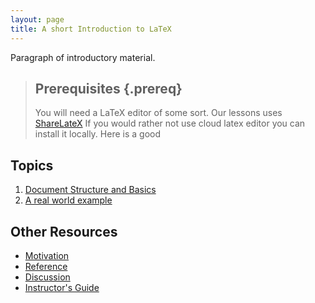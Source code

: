 ```yaml
---
layout: page
title: A short Introduction to LaTeX
---
```

Paragraph of introductory material.

> ## Prerequisites {.prereq}
>
> You will need a LaTeX editor of some sort.  Our lessons uses
> [ShareLateX](https://www.sharelatex.com/)  If you would rather not use 
> cloud latex editor you can install it locally.  Here is a good 

## Topics

1.  [Document Structure and Basics](01-one.html)
2.  [A real world example](02-two.html)

## Other Resources

*   [Motivation](motivation.html)
*   [Reference](reference.html)
*   [Discussion](discussion.html)
*   [Instructor's Guide](instructors.html)

